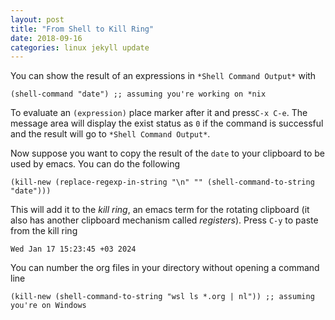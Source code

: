 ```yaml
---
layout: post
title: "From Shell to Kill Ring"
date: 2018-09-16
categories: linux jekyll update
---
```


You can show the result of an expressions in `*Shell Command Output*` with

```elisp
(shell-command "date") ;; assuming you're working on *nix
```

To evaluate an `(expression)` place marker after it and press`C-x C-e`. The message area will display the exist status as `0` if the command is successful and the result will go to `*Shell Command Output*`.

Now suppose you want to copy the result of the `date` to your clipboard to be used by emacs. You can do the following 

```elisp
(kill-new (replace-regexp-in-string "\n" "" (shell-command-to-string "date")))
```

This will add it to the *kill ring*, an emacs term for the rotating clipboard (it also has another clipboard mechanism called *registers*). Press `C-y` to paste from the kill ring
```
Wed Jan 17 15:23:45 +03 2024
```

You can number the org files in your directory without opening a command line

```elisp
(kill-new (shell-command-to-string "wsl ls *.org | nl")) ;; assuming you're on Windows
```
